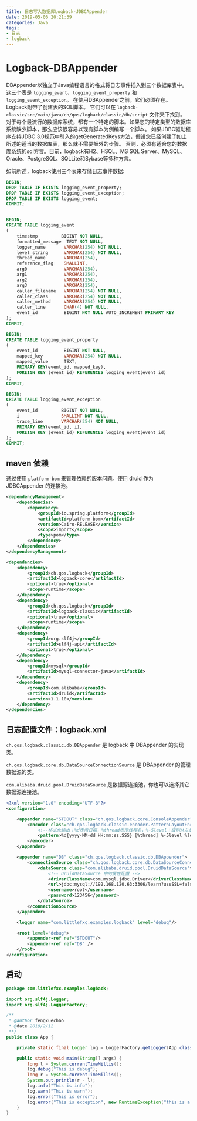 ```yaml
---
title: 日志写入数据库Logback-JDBCAppender
date: 2019-05-06 20:21:39
categories: Java
tags:
- 日志
- logback
---
```


# Logback-DBAppender

DBAppender以独立于Java编程语言的格式将日志事件插入到三个数据库表中。
这三个表是 `logging_event`、`logging_event_property` 和 `logging_event_exception`。
在使用DBAppender之前，它们必须存在。Logback附带了创建表的SQL脚本。
它们可以在 `logback-classic/src/main/java/ch/qos/logback/classic/db/script` 文件夹下找到。
对于每个最流行的数据库系统，都有一个特定的脚本。如果您的特定类型的数据库系统缺少脚本，那么应该很容易以现有脚本为例编写一个脚本。
如果JDBC驱动程序支持JDBC 3.0规范中引入的getGeneratedKeys方法，假设您已经创建了如上所述的适当的数据库表，那么就不需要额外的步骤。
否则，必须有适合您的数据库系统的sql方言。目前，logback有H2、HSQL、MS SQL Server、MySQL、Oracle、PostgreSQL、SQLLite和Sybase等多种方言。

<!-- more -->

如前所述，logback使用三个表来存储日志事件数据:

```sql
BEGIN;
DROP TABLE IF EXISTS logging_event_property;
DROP TABLE IF EXISTS logging_event_exception;
DROP TABLE IF EXISTS logging_event;
COMMIT;


BEGIN;
CREATE TABLE logging_event
(
    timestmp         BIGINT NOT NULL,
    formatted_message  TEXT NOT NULL,
    logger_name       VARCHAR(254) NOT NULL,
    level_string      VARCHAR(254) NOT NULL,
    thread_name       VARCHAR(254),
    reference_flag    SMALLINT,
    arg0              VARCHAR(254),
    arg1              VARCHAR(254),
    arg2              VARCHAR(254),
    arg3              VARCHAR(254),
    caller_filename   VARCHAR(254) NOT NULL,
    caller_class      VARCHAR(254) NOT NULL,
    caller_method     VARCHAR(254) NOT NULL,
    caller_line       CHAR(4) NOT NULL,
    event_id          BIGINT NOT NULL AUTO_INCREMENT PRIMARY KEY
);
COMMIT;

BEGIN;
CREATE TABLE logging_event_property
(
    event_id	      BIGINT NOT NULL,
    mapped_key        VARCHAR(254) NOT NULL,
    mapped_value      TEXT,
    PRIMARY KEY(event_id, mapped_key),
    FOREIGN KEY (event_id) REFERENCES logging_event(event_id)
);
COMMIT;

BEGIN;
CREATE TABLE logging_event_exception
(
    event_id         BIGINT NOT NULL,
    i                SMALLINT NOT NULL,
    trace_line       VARCHAR(254) NOT NULL,
    PRIMARY KEY(event_id, i),
    FOREIGN KEY (event_id) REFERENCES logging_event(event_id)
);
COMMIT;
```

## maven 依赖

通过使用 `platform-bom` 来管理依赖的版本问题。使用 druid 作为 JDBCAppender 的连接池。

```xml
<dependencyManagement>
    <dependencies>
        <dependency>
            <groupId>io.spring.platform</groupId>
            <artifactId>platform-bom</artifactId>
            <version>Cairo-RELEASE</version>
            <scope>import</scope>
            <type>pom</type>
        </dependency>
    </dependencies>
</dependencyManagement>

<dependencies>
    <dependency>
        <groupId>ch.qos.logback</groupId>
        <artifactId>logback-core</artifactId>
        <optional>true</optional>
        <scope>runtime</scope>
    </dependency>
    <dependency>
        <groupId>ch.qos.logback</groupId>
        <artifactId>logback-classic</artifactId>
        <optional>true</optional>
        <scope>runtime</scope>
    </dependency>
    <dependency>
        <groupId>org.slf4j</groupId>
        <artifactId>slf4j-api</artifactId>
        <optional>true</optional>
    </dependency>
    <dependency>
        <groupId>mysql</groupId>
        <artifactId>mysql-connector-java</artifactId>
    </dependency>
    <dependency>
        <groupId>com.alibaba</groupId>
        <artifactId>druid</artifactId>
        <version>1.1.10</version>
    </dependency>
</dependencies>
```

## 日志配置文件：logback.xml

`ch.qos.logback.classic.db.DBAppender` 是 logback 中 DBAppender 的实现类。

`ch.qos.logback.core.db.DataSourceConnectionSource` 是 DBAppender 的管理数据源的类。

`com.alibaba.druid.pool.DruidDataSource` 是数据源连接池，你也可以选择其它数据源连接池。

```xml
<?xml version="1.0" encoding="UTF-8"?>
<configuration>

    <appender name="STDOUT" class="ch.qos.logback.core.ConsoleAppender">
        <encoder class="ch.qos.logback.classic.encoder.PatternLayoutEncoder">
            <!--格式化输出：%d表示日期，%thread表示线程名，%-5level：级别从左显示5个字符宽度%msg：日志消息，%n是换行符-->
            <pattern>%d{yyyy-MM-dd HH:mm:ss.SSS} [%thread] %-5level %logger{50} - %msg%n</pattern>
        </encoder>
    </appender>

    <appender name="DB" class="ch.qos.logback.classic.db.DBAppender">
        <connectionSource class="ch.qos.logback.core.db.DataSourceConnectionSource">
            <dataSource class="com.alibaba.druid.pool.DruidDataSource">
                <!-- DruidDataSource 中的属性配置 -->
                <driverClassName>com.mysql.jdbc.Driver</driverClassName>
                <url>jdbc:mysql://192.168.120.63:3306/learn?useSSL=false</url>
                <username>root</username>
                <password>123456</password>
            </dataSource>
        </connectionSource>
    </appender>

    <logger name="com.littlefxc.examples.logback" level="debug"/>

    <root level="debug">
        <appender-ref ref="STDOUT"/>
        <appender-ref ref="DB" />
    </root>
</configuration>

```

## 启动

```java
package com.littlefxc.examples.logback;

import org.slf4j.Logger;
import org.slf4j.LoggerFactory;

/**
 * @author fengxuechao
 * @date 2019/2/12
 **/
public class App {

    private static final Logger log = LoggerFactory.getLogger(App.class);

    public static void main(String[] args) {
        long l = System.currentTimeMillis();
        log.debug("This is debug");
        long r = System.currentTimeMillis();
        System.out.println(r - l);
        log.info("This is info");
        log.warn("This is warn");
        log.error("This is error");
        log.error("This is exception", new RuntimeException("this is a exception"));
    }
}
```